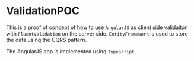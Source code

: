 # ValidationPOC

This is a proof of concept of how to use `AngularJS` as client side validaiton with `FluentValidation` on the server side. `EntityFramework` is used to store the data using the CQRS pattern.

The AngularJS app is implemented using `TypeScript`